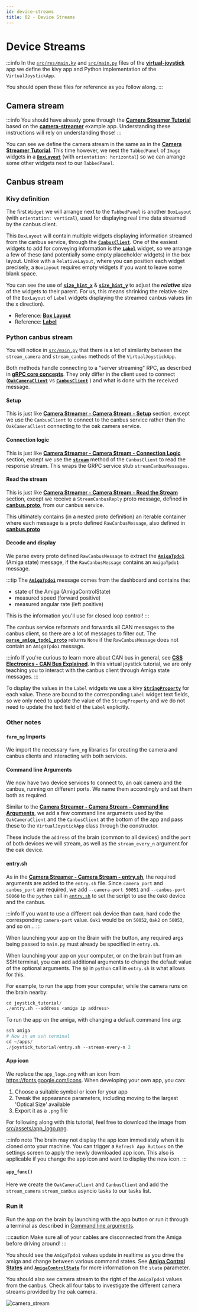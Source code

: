 ```yaml
---
id: device-streams
title: 02 - Device Streams
---
```

# Device Streams

:::info
In the [`src/res/main.kv`](https://github.com/farm-ng/virtual-joystick/blob/main/src/res/main.kv) and [`src/main.py`](https://github.com/farm-ng/virtual-joystick/blob/main/src/main.py) files of the [**virtual-joystick**](https://github.com/farm-ng/virtual-joystick) app we define the kivy app and Python implementation of the `VirtualJoystickApp`.

You should open these files for reference as you follow along.
:::


## Camera stream

:::info
You should have already gone through the [**Camera Streamer Tutorial**](/docs/tutorials/camera_streamer/camera-streamer-overview) based on the [**camera-streamer**](https://github.com/farm-ng/camera-streamer) example app.
Understanding these instructions will rely on understanding those!
:::

You can see we define the camera stream in the same as in the [**Camera Streamer Tutorial**](/docs/tutorials/camera_streamer/camera-streamer-overview).
This time however, we nest the `TabbedPanel` of `Image` widgets in a [**`BoxLayout`**](https://kivy.org/doc/stable/api-kivy.uix.boxlayout.html) (with  `orientation: horizontal`) so we can arrange some other widgets next to our `TabbedPanel`.

## Canbus stream

### Kivy definition

The first `Widget` we will arrange next to the `TabbedPanel` is another `BoxLayout` (with  `orientation: vertical`), used for displaying real time data streamed by the canbus client.

This `BoxLayout` will contain multiple widgets displaying information streamed from the canbus service, through the [**`CanbusClient`**](https://github.com/farm-ng/farm-ng-amiga/blob/main/py/farm_ng/canbus/canbus_client.py).
One of the easiest widgets to add for conveying information is the [**`Label`**](https://kivy.org/doc/stable/api-kivy.uix.label.html) widget, so we arrange a few of these (and potentially some empty placeholder widgets) in the box layout.
Unlike with a `RelativeLayout`, where you can position each widget precisely, a `BoxLayout` requires empty widgets if you want to leave some blank space.

You can see the use of [**`size_hint_x`**](https://kivy.org/doc/stable/api-kivy.uix.widget.html#kivy.uix.widget.Widget.size_hint_x) & [**`size_hint_y`**](https://kivy.org/doc/stable/api-kivy.uix.widget.html#kivy.uix.widget.Widget.size_hint_y) to adjust the ***relative*** size of the widgets to their parent.
For us, this means shrinking the relative size of the `BoxLayout` of `Label` widgets displaying the streamed canbus values (in the x direction).

- Reference: [**Box Layout**](https://kivy.org/doc/stable/api-kivy.uix.boxlayout.html)
- Reference: [**Label**](https://kivy.org/doc/stable/api-kivy.uix.label.html)

### Python canbus stream

You will notice in [`src/main.py`](https://github.com/farm-ng/virtual-joystick/blob/main/src/main.py) that there is a lot of similarity between the `stream_camera` and `stream_canbus` methods of the `VirtualJoystickApp`.

Both methods handle connecting to a "server streaming" RPC, as described in [**gRPC core concepts**](https://grpc.io/docs/what-is-grpc/core-concepts/).
They only differ in the client used to connect ([**`OakCameraClient`**](https://github.com/farm-ng/farm-ng-amiga/blob/main/py/farm_ng/oak/camera_client.py) vs [**`CanbusClient`**](https://github.com/farm-ng/farm-ng-amiga/blob/main/py/farm_ng/canbus/canbus_client.py) ) and what is done with the received message.

#### Setup

This is just like [**Camera Streamer - Camera Stream - Setup**](/docs/tutorials/camera_streamer/camera-stream#setup) section, except we use the `CanbusClient`  to connect to the canbus service rather than the `OakCameraClient` connecting to the oak camera service.

#### Connection logic

This is just like [**Camera Streamer - Camera Stream - Connection Logic**](/docs/tutorials/camera_streamer/camera-stream#connection-logic) section, except we use the [**`stream`**](https://github.com/farm-ng/farm-ng-amiga/blob/main/py/farm_ng/canbus/canbus_client.py) method of the `CanbusClient` to read the response stream.
This wraps the GRPC service stub `streamCanbusMessages`.


#### Read the stream

This is just like [**Camera Streamer - Camera Stream - Read the Stream**](/docs/tutorials/camera_streamer/camera-stream#read-the-stream) section, except we receive a `StreamCanbusReply` proto message, defined in [**canbus.proto**](https://github.com/farm-ng/farm-ng-amiga/blob/main/protos/farm_ng/canbus/canbus.proto), from our canbus service.

This ultimately contains (in a nested proto definition) an iterable container where each message is a proto defined `RawCanbusMessage`, also defined in [**canbus.proto**](https://github.com/farm-ng/farm-ng-amiga/blob/main/protos/farm_ng/canbus/canbus.proto)


#### Decode and display

We parse every proto defined `RawCanbusMessage` to extract the [**`AmigaTpdo1`**](https://github.com/farm-ng/farm-ng-amiga/blob/main/py/farm_ng/canbus/packet.py) (Amiga state) message, if the `RawCanbusMessage` contains an `AmigaTpdo1` message.

:::tip
The [**`AmigaTpdo1`**](https://github.com/farm-ng/farm-ng-amiga/blob/main/py/farm_ng/canbus/packet.py) message comes from the dashboard and contains the:

- state of the Amiga (AmigaControlState)
- measured speed (forward positive)
- measured angular rate (left positive)

This is the information you'll use for closed loop control!
:::

The canbus service reformats and forwards all CAN messages to the canbus client, so there are a lot of messages to filter out.
The [**`parse_amiga_tpdo1_proto`**](https://github.com/farm-ng/farm-ng-amiga/blob/main/py/farm_ng/canbus/packet.py) returns `None` if the `RawCanbusMessage` does not contain an `AmigaTpdo1` message.

:::info
If you're curious to learn more about CAN bus in general, see [**CSS Electronics - CAN Bus Explained**](https://www.csselectronics.com/pages/can-bus-simple-intro-tutorial).
In this virtual joystick tutorial, we are only teaching you to interact with the canbus client through Amiga state messages.
:::

To display the values in the `Label` widgets we use a kivy [**`StringProperty`**](https://kivy.org/doc/stable/api-kivy.properties.html#kivy.properties.StringProperty) for each value.
These are bound to the corresponding `Label` widget text fields, so we only need to update the value of the `StringProperty` and we do not need to update the text field of the `Label` explicitly.

### Other notes

#### `farm_ng` Imports

We import the necessary `farm_ng` libraries for creating the camera and canbus clients and interacting with both services.

#### Command line Arguments

We now have two device services to connect to, an oak camera and the canbus, running on different ports.
We name them accordingly and set them both as required.

Similar to the [**Camera Streamer - Camera Stream - Command line Arguments**](/docs/tutorials/camera_streamer/camera-stream#command-line-arguments),
we add a few command line arguments used by the `OakCameraClient` and the `CanbusClient` at the bottom of the app and pass these to the `VirtualJoystickApp` class through the constructor.

These include the `address` of the brain (common to all devices) and the `port` of both devices we will stream, as well as the `stream_every_n` argument for the oak device.



#### entry.sh

As in the [**Camera Streamer - Camera Stream - entry.sh**](/docs/tutorials/camera_streamer/camera-stream#entrysh),
the required arguments are added to the `entry.sh` file.
Since `camera_port` and `canbus_port` are required, we add `--camera-port 50051` and `--canbus-port 50060` to the `python` call in [`entry.sh`](https://github.com/farm-ng/virtual-joystick/blob/main/entry.sh) to set the script to use the `Oak0` device and the canbus.


:::info
If you want to use a different oak device than `Oak0`, hard code the corresponding `camera-port` value.
`Oak1` would be on `50052`, `Oak2` on `50053`, and so on...
:::

When launching your app on the Brain with the button, any required args being passed to `main.py` must already be specified in `entry.sh`.

When launching your app on your computer, or on the brain but from an SSH terminal, you can add additional arguments to change the default value of the optional arguments.
The `$@` in `python` call in `entry.sh` is what allows for this.

For example, to run the app from your computer, while the camera runs on the brain nearby:

```Python
cd joystick_tutorial/
./entry.sh --address <amiga ip address>
```

To run the app on the amiga, with changing a default command line arg:
```Python
ssh amiga
# Now in an ssh terminal
cd ~/apps/
./joystick_tutorial/entry.sh --stream-every-n 2
```


#### App icon

We replace the `app_logo.png` with an icon from https://fonts.google.com/icons.
When developing your own app, you can:

1. Choose a suitable symbol or icon for your app
2. Tweak the appearance parameters, including moving to the largest 'Optical Size' available
3. Export it as a `.png` file

For following along with this tutorial, feel free to download the image from [src/assets/app_logo.png](https://github.com/farm-ng/virtual-joystick/blob/main/src/assets/app_logo.png).

:::info note
The brain may not display the app icon immediately when it is cloned onto your machine.
You can trigger a `Refresh App Buttons` on the settings screen to apply the newly downloaded app icon.
This also is applicable if you change the app icon and want to display the new icon.
:::

#### `app_func()`

Here we create the `OakCameraClient` and `CanbusClient` and add the `stream_camera` `stream_canbus` asyncio tasks to our tasks list.

### Run it

Run the app on the brain by launching with the app button or run it through a terminal as described in [Command line arguments](#command-line-arguments).

:::caution
Make sure all of your cables are disconnected from the Amiga before driving around!
:::

You should see the `AmigaTpdo1` values update in realtime as you drive the amiga and change between various command states. See [**Amiga Control States**](../../dashboard/control_states.mdx) and [**`AmigaControlState`**](https://github.com/farm-ng/farm-ng-amiga/blob/main/py/farm_ng/canbus/packet.py) for more information on the `state` parameter.

You should also see camera stream to the right of the `AmigaTpdo1` values from the canbus.
Check all four tabs to investigate the different camera streams provided by the oak camera.

![camera_stream](https://user-images.githubusercontent.com/53625197/200481937-5fc317bc-614d-4446-89f5-9df70471c3f6.png)

<!-- - Reference: [**farm_ng.canbus.canbus_client**](https://github.com/farm-ng/farm-ng-amiga/blob/main/py/farm_ng/canbus/canbus_client.py)
- Reference: [**farm_ng.canbus.packet**](https://github.com/farm-ng/farm-ng-amiga/blob/main/py/farm_ng/canbus/packet.py)
- Reference: [**canbus.proto**](https://github.com/farm-ng/farm-ng-amiga/blob/main/protos/farm_ng/canbus/canbus.proto) -->
